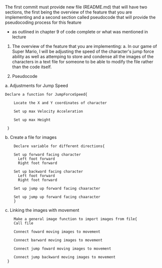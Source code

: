 The first commit must provide new file (README.md) that will have two sections, 
the first being the overview of the feature that you are implementing and 
a second section called pseudocode that will provide the pseudocoding process for this feature 
- as outlined in chapter 9 of code complete or what was mentioned in lecture

1) The overview of the feature that you are implementing:
  a. In our game of Super Mario, I will be adjusting the speed of the character's jump force 
     ability as well as attemping to store and condense all the images of the characters in 
     a text file for someone to be able to modify the file rather than the code itself. 

2) Pseudocode

  a. Adjustments for Jump Speed
  
    Declare a function for JumpForceSpeed{
        
        Locate the X and Y coordinates of character
        
        Set up max Velocity Acceleration
        
        Set up max Height
        
     }
  b. Create a file for images
     
        Declare variable for different directions{
     
        Set up forward facing character
          Left foot forward
          Right foot forward
     
        Set up backward facing character
          Left foot forward
          Right foot forward
     
        Set up jump up forward facing chaaracter
        
        Set up jump up forward facing chaaracter
        }

   c. Linking the images with movement
  
        Make a general image function to import images from file{
        Call file
        
        Connect foward moving images to movement
        
        Connect barward moving images to movement
        
        Connect jump foward moving images to movement
      
        Connect jump backward moving images to movement
     }
        
